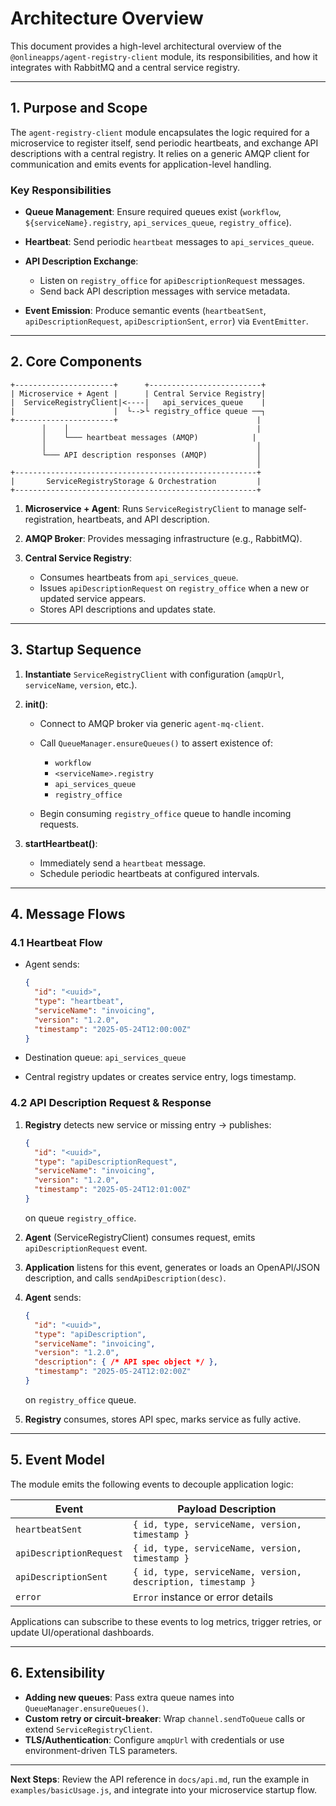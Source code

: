 # Architecture Overview

This document provides a high-level architectural overview of the `@onlineapps/agent-registry-client` module, its responsibilities, and how it integrates with RabbitMQ and a central service registry.

---

## 1. Purpose and Scope

The `agent-registry-client` module encapsulates the logic required for a microservice to register itself, send periodic heartbeats, and exchange API descriptions with a central registry. It relies on a generic AMQP client for communication and emits events for application-level handling.

### Key Responsibilities

* **Queue Management**: Ensure required queues exist (`workflow`, `${serviceName}.registry`, `api_services_queue`, `registry_office`).
* **Heartbeat**: Send periodic `heartbeat` messages to `api_services_queue`.
* **API Description Exchange**:

  * Listen on `registry_office` for `apiDescriptionRequest` messages.
  * Send back API description messages with service metadata.
* **Event Emission**: Produce semantic events (`heartbeatSent`, `apiDescriptionRequest`, `apiDescriptionSent`, `error`) via `EventEmitter`.

---

## 2. Core Components

```plaintext
+----------------------+      +-------------------------+
| Microservice + Agent |      | Central Service Registry|
|  ServiceRegistryClient|<----|   api_services_queue    |
|                      |  └-->└ registry_office queue ──┐
+----------------------+                               |
       │    │                                          |
       │    └─── heartbeat messages (AMQP)            |
       │                                               │
       └─── API description responses (AMQP)           │
                                                       │
+------------------------------------------------------+   
|       ServiceRegistryStorage & Orchestration         |
+------------------------------------------------------+    
```

1. **Microservice + Agent**: Runs `ServiceRegistryClient` to manage self-registration, heartbeats, and API description.
2. **AMQP Broker**: Provides messaging infrastructure (e.g., RabbitMQ).
3. **Central Service Registry**:

   * Consumes heartbeats from `api_services_queue`.
   * Issues `apiDescriptionRequest` on `registry_office` when a new or updated service appears.
   * Stores API descriptions and updates state.

---

## 3. Startup Sequence

1. **Instantiate** `ServiceRegistryClient` with configuration (`amqpUrl`, `serviceName`, `version`, etc.).
2. **init()**:

   * Connect to AMQP broker via generic `agent-mq-client`.
   * Call `QueueManager.ensureQueues()` to assert existence of:

     * `workflow`
     * `<serviceName>.registry`
     * `api_services_queue`
     * `registry_office`
   * Begin consuming `registry_office` queue to handle incoming requests.
3. **startHeartbeat()**:

   * Immediately send a `heartbeat` message.
   * Schedule periodic heartbeats at configured intervals.

---

## 4. Message Flows

### 4.1 Heartbeat Flow

* Agent sends:

  ```json
  {
    "id": "<uuid>",
    "type": "heartbeat",
    "serviceName": "invoicing",
    "version": "1.2.0",
    "timestamp": "2025-05-24T12:00:00Z"
  }
  ```
* Destination queue: `api_services_queue`
* Central registry updates or creates service entry, logs timestamp.

### 4.2 API Description Request & Response

1. **Registry** detects new service or missing entry → publishes:

   ```json
   {
     "id": "<uuid>",
     "type": "apiDescriptionRequest",
     "serviceName": "invoicing",
     "version": "1.2.0",
     "timestamp": "2025-05-24T12:01:00Z"
   }
   ```

   on queue `registry_office`.

2. **Agent** (ServiceRegistryClient) consumes request, emits `apiDescriptionRequest` event.

3. **Application** listens for this event, generates or loads an OpenAPI/JSON description, and calls `sendApiDescription(desc)`.

4. **Agent** sends:

   ```json
   {
     "id": "<uuid>",
     "type": "apiDescription",
     "serviceName": "invoicing",
     "version": "1.2.0",
     "description": { /* API spec object */ },
     "timestamp": "2025-05-24T12:02:00Z"
   }
   ```

   on `registry_office` queue.

5. **Registry** consumes, stores API spec, marks service as fully active.

---

## 5. Event Model

The module emits the following events to decouple application logic:

| Event                   | Payload Description                                          |
| ----------------------- | ------------------------------------------------------------ |
| `heartbeatSent`         | `{ id, type, serviceName, version, timestamp }`              |
| `apiDescriptionRequest` | `{ id, type, serviceName, version, timestamp }`              |
| `apiDescriptionSent`    | `{ id, type, serviceName, version, description, timestamp }` |
| `error`                 | `Error` instance or error details                            |

Applications can subscribe to these events to log metrics, trigger retries, or update UI/operational dashboards.

---

## 6. Extensibility

* **Adding new queues**: Pass extra queue names into `QueueManager.ensureQueues()`.
* **Custom retry or circuit-breaker**: Wrap `channel.sendToQueue` calls or extend `ServiceRegistryClient`.
* **TLS/Authentication**: Configure `amqpUrl` with credentials or use environment-driven TLS parameters.

---

**Next Steps**: Review the API reference in `docs/api.md`, run the example in `examples/basicUsage.js`, and integrate into your microservice startup flow.
